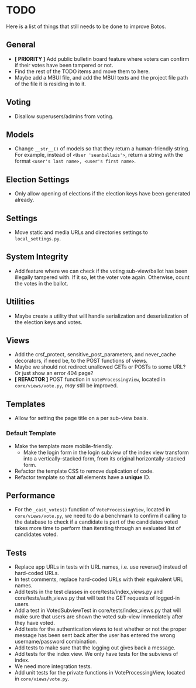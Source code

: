 # TODO
Here is a list of things that still needs to be done to improve Botos.

## General
 * **[ PRIORITY ]** Add public bulletin board feature where voters can confirm if their votes have been tampered or not.
 * Find the rest of the TODO items and move them to here.
 * Maybe add a MBUI file, and add the MBUI texts and the project file path of the file it is residing in to it.

## Voting
 * Disallow superusers/admins from voting.

## Models
 * Change `__str__()` of models so that they return a human-friendly string. For example, instead of `<User 'seanballais'>`, return a string with the format `<user's last name>, <user's first name>`.

## Election Settings
 * Only allow opening of elections if the election keys have been generated already.

## Settings
 * Move static and media URLs and directories settings to `local_settings.py`.

## System Integrity
 * Add feature where we can check if the voting sub-view/ballot has been illegally tampered with. If it so, let the voter vote again. Otherwise, count the votes in the ballot.

## Utilities
 * Maybe create a utility that will handle serialization and deserialization of the election keys and votes.

## Views
 * Add the crsf_protect, sensitive_post_parameters, and never_cache decorators,
   if need be, to the POST functions of views.
 * Maybe we should not redirect unallowed GETs or POSTs to some URL? Or just show an error 404 page?
 * **[ REFACTOR ]** POST function in `VoteProcessingView`, located in `core/views/vote.py`, _may_ still be improved.

## Templates
 * Allow for setting the page title on a per sub-view basis.

### Default Template
 * Make the template more mobile-friendly.
   * Make the login form in the login subview of the index view transform into a vertically-stacked form, from its original horizontally-stacked form.
 * Refactor the template CSS to remove duplication of code.
 * Refactor template so that **all** elements have a **unique** ID.

## Performance
 * For the `_cast_votes()` function of `VoteProcessingView`, located in `core/views/vote.py`, we need to do a benchmark to confirm if calling to the database to check if a candidate is part of the candidates voted takes more time to perform than iterating through an evaluated list of candidates voted.

## Tests
 * Replace app URLs in tests with URL names, i.e. use reverse() instead of
   hard-coded URLs.
 * In test comments, replace hard-coded URLs with their equivalent URL names.
 * Add tests in the test classes in core/tests/index_views.py and
   core/tests/auth_views.py that will test the GET requests of logged-in users.
 * Add a test in VotedSubviewTest in core/tests/index_views.py that will make
   sure that users are shown the voted sub-view immediately after they have
   voted.
 * Add tests for the authentication views to test whether or not the proper
   message has been sent back after the user has entered the wrong
   username/password combination.
 * Add tests to make sure that the logging out gives back a message.
 * Add tests for the index view. We only have tests for the subviews of index.
 * We need more integration tests.
 * Add unit tests for the private functions in VoteProcessingView, located in `core/views/vote.py`.